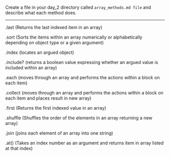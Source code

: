 Create a file in your day_2 directory called `array_methods.md file` and describe what each method does.
____________________________________________________________________________________________
.last (Returns the last indexed item in an array)

.sort  (Sorts the items within an array numerically or alphabetically depending on object type or a given argument)

.index (locates an argued object)

.include? (returns a boolean value expressing whether an argued value is included within an array)

.each (moves through an array and performs the actions within a block on each item)

.collect (moves through an array and performs the actions within a block on each item and places
  result in new array)

.first (Returns the first indexed value in an array)

.shuffle (Shuffles the order of the elements in an array returning a new array)

.join (joins each element of an array into one string)

.at() (Takes an index number as an argument and returns item  in array listed at that index)
